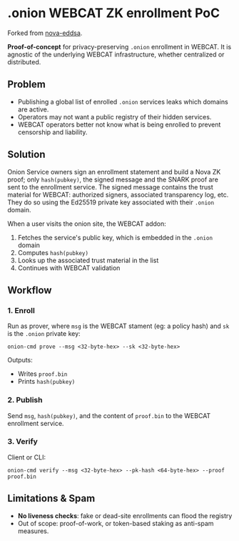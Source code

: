 # .onion WEBCAT ZK enrollment PoC

Forked from [nova-eddsa](https://github.com/zk-bankai/nova-eddsa).

**Proof-of-concept** for privacy-preserving `.onion` enrollment in WEBCAT. It is agnostic of the underlying WEBCAT infrastructure, whether centralized or distributed.

## Problem
- Publishing a global list of enrolled `.onion` services leaks which domains are active.  
- Operators may not want a public registry of their hidden services.
- WEBCAT operators better not know what is being enrolled to prevent censorship and liability.

## Solution
Onion Service owners sign an enrollment statement and build a Nova ZK proof; only `hash(pubkey)`, the signed message and the SNARK proof are sent to the enrollment service. The signed message contains the trust material for WEBCAT: authorized signers, associated transparency log, etc. They do so using the Ed25519 private key associated with their `.onion` domain.

When a user visits the onion site, the WEBCAT addon:

1. Fetches the service's public key, which is embedded in the `.onion` domain
2. Computes `hash(pubkey)`  
3. Looks up the associated trust material in the list
4. Continues with WEBCAT validation

## Workflow

### 1. Enroll  
Run as prover, where `msg` is the WEBCAT stament (eg: a policy hash) and `sk` is the `.onion` private key:

    onion-cmd prove --msg <32-byte-hex> --sk <32-byte-hex>

Outputs:  
- Writes `proof.bin`
- Prints `hash(pubkey)`

### 2. Publish  
Send `msg`, `hash(pubkey)`, and the content of `proof.bin` to the WEBCAT enrollment service.

### 3. Verify  
Client or CLI:

    onion-cmd verify --msg <32-byte-hex> --pk-hash <64-byte-hex> --proof proof.bin

## Limitations & Spam
- **No liveness checks**: fake or dead-site enrollments can flood the registry  
- Out of scope: proof-of-work, or token-based staking as anti-spam measures.